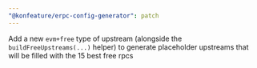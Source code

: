 ```yaml
---
"@konfeature/erpc-config-generator": patch
---
```


Add a new `evm+free` type of upstream (alongside the `buildFreeUpstreams(...)` helper) to generate placeholder upstreams that will be filled with the 15 best free rpcs
